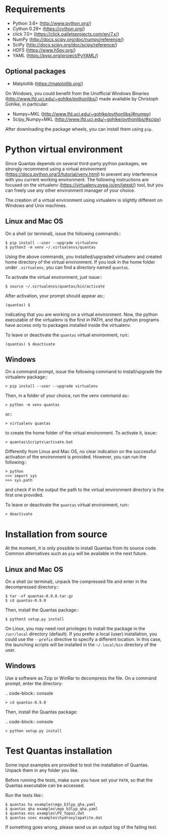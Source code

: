 Requirements
============
- Python 3.6+ (http://www.python.org/)
- Cython 0.29+ (https://cython.org/)
- click 7.0+ (https://click.palletsprojects.com/en/7.x/)
- NumPy (http://docs.scipy.org/doc/numpy/reference/)
- SciPy (http://docs.scipy.org/doc/scipy/reference/)
- HDF5 (https://www.h5py.org/)
- YAML (https://pypi.org/project/PyYAML/)

Optional packages
-----------------

- Matplotlib (https://matplotlib.org/)

On Windows, you could benefit from the Unofficial Windows Binaries 
(http://www.lfd.uci.edu/~gohlke/pythonlibs/) made available by Christoph 
Gohlke, in particular:

  - Numpy+MKL (http://www.lfd.uci.edu/~gohlke/pythonlibs/#numpy)
  - Scipy_Numpy+MKL (http://www.lfd.uci.edu/~gohlke/pythonlibs/#scipy)

After downloading the package wheels, you can install them using ``pip``.

Python virtual environment
==========================

Since Quantas depends on several third-party python packages, we strongly recommend using a 
virtual environment (https://docs.python.org/3/tutorial/venv.html) to prevent any 
interference with you current working environment. The following instructions are focused on
the virtualenv (https://virtualenv.pypa.io/en/latest/) tool, but you can freely use any 
other environment manager of your choice.

The creation of a virtual environment using virtualenv is slightly different on Windows and 
Unix machines.

Linux and Mac OS
----------------

  On a shell (or terminal), issue the following commands::
  
    $ pip install --user --upgrade virtualenv
    $ python3 -m venv ~/.virtualenvs/quantas
  
  Using the above commands, you installed/upgraded virtualenv and created home directory of 
  the virtual environment. If you look in the home folder under ``.virtualenv``, you can find
  a directory named ``quantas``.
  
  To activate the virtual environment, just issue::
  
    $ source ~/.virtualenvs/quantas/bin/activate
  
  After activation, your prompt should appear as::
  
    (quantas) $
  
  indicating that you are working on a virtual environment. Now, the python executable of the 
  virtualenv is the first in PATH, and that python programs have access only to packages 
  installed inside the virtualenv.
  
  To leave or deactivate the ``quantas`` virtual environment, run::
  
    (quantas) $ deactivate
  

Windows
-------

  On a command prompt, issue the following command to install/upgrade the virtualenv package::
  
    > pip install --user --upgrade virtualenv

  
  Then, in a folder of your choice, run the venv command as::
  
    > python -m venv quantas
    
  or::
  
    > virtualenv quantas
    
  to create the home folder of the virtual environment. To activate it, issue::
  
    > quantas\Scripts\activate.bat
  
  Differently from Linux and Mac OS, no clear indication on the successful activation of the 
  environment is provided. However, you can run the following::
  
    > python
    >>> import sys
    >>> sys.path
  
  and check if in the output the path to the virtual environment directory is the first one 
  provided.
  
  To leave or deactivate the ``quantas`` virtual environment, run::
  
    > deactivate


Installation from source
========================

At the moment, it is only possible to install Quantas from its source code. Common 
alternatives such as ``pip`` will be available in the next future.

Linux and Mac OS
----------------

  On a shell (or terminal), unpack the compressed file and enter in the decompressed directory::
   
    $ tar -xf quantas-0.9.0.tar.gz
    $ cd quantas-0.9.0
    
  Then, install the Quantas package::
   
    $ python3 setup.py install

On Linux, you may need root privileges to install the package in the ``/usr/local``
directory (default). If you prefer a local (user) installation, you could use the 
`--prefix` directive to specify a different location.
In this case, the launching scripts will be installed in the ``~/.local/bin`` directory of 
the user.

Windows
-------

  Use a software as 7zip or WinRar to decompress the file. On a command prompt, enter the 
  directory:
    
  .. code-block:: console
 
    > cd quantas-0.9.0
    
  Then, install the Quantas package:
  
  .. code-block:: console
   
    > python setup.py install

	
Test Quantas installation
=========================

Some input examples are provided to test the installation of Quantas. 
Unpack them in any folder you like.

Before running the tests, make sure you have set your `PATH`, so that the Quantas 
executable can be accessed.

Run the tests like::

    $ quantas ha examples\mgo_b3lyp_qha.yaml
    $ quantas qha examples\mgo_b3lyp_qha.yaml
    $ quantas eos examples\PV_topaz.dat
    $ quantas soec examples\hydroxylapatite.dat

If something goes wrong, please send us an output log of the failing test.